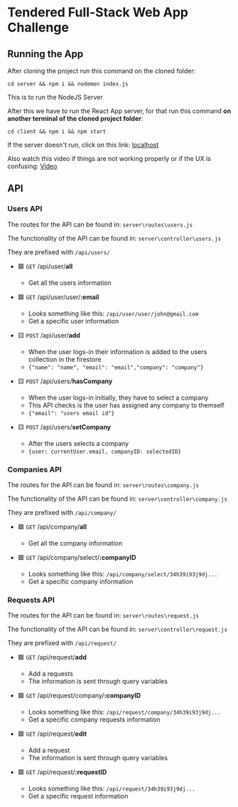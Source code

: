 # Tendered Full-Stack Web App Challenge

## Running the App

After cloning the project run this command on the cloned folder: 

```
cd server && npm i && nodemon index.js
```

This is to run the NodeJS Server

After this we have to run the React App server, for that run this command **on another terminal of the cloned project folder**: 

```
cd client && npm i && npm start
```

If the server doesn't run, click on this link: [localhost](http://localhost:3000/signin)

Also watch this video if things are not working properly or if the UX is confusing: [Video](https://github.com/rijinmk/tenderd-challenge/blob/main/Tendered%20Demo.mp4?raw=true)

## API

### Users API

The routes for the API can be found in: `server\routes\users.js`

The functionality of the API can be found in: `server\controller\users.js`

They are prefixed with `/api/users/`

- 🟩 `GET` /api/user/**all**
  - Get all the users information

- 🟩 `GET` /api/user/user/**:email**
  - Looks something like this: `/api/user/user/john@gmail.com`
  - Get a specific user information

- 🟨 `POST` /api/user/**add**
  - When the user logs-in their information is added to the users collection in the firestore
  - `{"name": "name", "email": "email","company": "company"}`
     
- 🟨 `POST` /api/users/**hasCompany**
  - When the user logs-in initially, they have to select a company
  - This API checks is the user has assigned any company to themself
  - `{"email": "users email id"}`

- 🟨 `POST` /api/users/**setCompany**
  - After the users selects a company
  - `{user: currentUser.email, companyID: selectedID}`

### Companies API

The routes for the API can be found in: `server\routes\company.js`

The functionality of the API can be found in: `server\controller\company.js`

They are prefixed with `/api/company/`

- 🟩 `GET` /api/company/**all**
  - Get all the company information

- 🟩 `GET` /api/company/select/**:companyID**
  - Looks something like this: `/api/company/select/34h39i93j9dj...`
  - Get a specific company information

### Requests API

The routes for the API can be found in: `server\routes\request.js`

The functionality of the API can be found in: `server\controller\request.js`

They are prefixed with `/api/request/`

- 🟩 `GET` /api/request/**add**
  - Add a requests
  - The information is sent through query variables

- 🟩 `GET` /api/request/company/**:companyID**
  - Looks something like this: `/api/request/company/34h39i93j9dj...`
  - Get a specific company requests information

- 🟩 `GET` /api/request/**edit**
  - Add a request
  - The information is sent through query variables

- 🟩 `GET` /api/request/**:requestID**
  - Looks something like this: `/api/request/34h39i93j9dj...`
  - Get a specific request information
